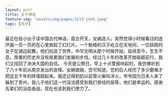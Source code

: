 ```yaml
---
layout: post
title: 关于神话
feature-img: "assets/img/pages/1213-jxnh.jpeg"
tags: [孩子]
---
```


最近在给小伙子读中国古代神话，盘古开天，女娲造人。突然觉得小时候看过的连环画一页一页的在心里放起了幻灯片。一个魁梧的汉子屹立在天地间，一位妖娆的女子在湖边起舞。他们创造了世界，中华文明从那个时候开始，延续至今，生生不息。厚重的历史并没有拖累我们发展的步伐，经过几十年的改革开放砥砺前行，我们又找回了泱泱大国的自信。
今天是公祭日，早上十点警报响起时，我仿佛听到了八十年前从南京发出的哀嚎。女娲娘娘，您可知道，您的后人经历了多少磨难才把这五千年的砖墙砌起来。我还记得奶奶以前管火柴叫洋火，爷爷因为日本人来了躲到了贵州，我儿子他们这一代没法感受到我们曾经的屈辱，他们是幸运的。感谢先辈们的浴血奋战，现在也该到我们使力了。